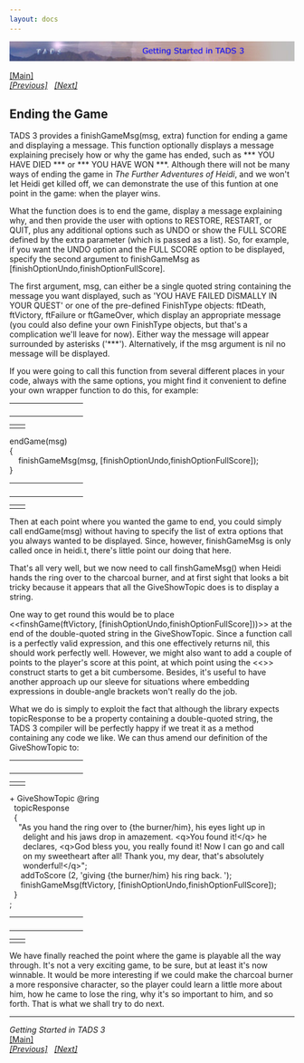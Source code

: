 ```yaml
---
layout: docs
---
```

<div class="topbar">

[<img src="topbar.jpg" data-border="0" />](index.html)

</div>

<div class="main">

[\[Main\]](index.html)  
*[\[Previous\]](abasicburner.html)
  [\[Next\]](theartofconversation.html)*

## Ending the Game

TADS 3 provides a finishGameMsg(msg, extra) function for ending a game
and displaying a message. This function optionally displays a message
explaining precisely how or why the game has ended, such as \*\*\* YOU
HAVE DIED \*\*\* or \*\*\* YOU HAVE WON \*\*\*. Although there will not
be many ways of ending the game in *The Further Adventures of Heidi*,
and we won't let Heidi get killed off, we can demonstrate the use of
this funtion at one point in the game: when the player wins.

  
What the function does is to end the game, display a message explaining
why, and then provide the user with options to RESTORE, RESTART, or
QUIT, plus any additional options such as UNDO or show the FULL SCORE
defined by the extra parameter (which is passed as a list). So, for
example, if you want the UNDO option and the FULL SCORE option to be
displayed, specify the second argument to finishGameMsg as
\[finishOptionUndo,finishOptionFullScore\].   
  
The first argument, msg, can either be a single quoted string containing
the message you want displayed, such as 'YOU HAVE FAILED DISMALLY IN
YOUR QUEST' or one of the pre-defined FinishType objects: ftDeath,
ftVictory, ftFailure or ftGameOver, which display an appropriate message
(you could also define your own FinishType objects, but that's a
complication we'll leave for now). Either way the message will appear
surrounded by asterisks ('\*\*\*'). Alternatively, if the msg argument
is nil no message will be displayed.  
  
If you were going to call this function from several different places in
your code, always with the same options, you might find it convenient to
define your own wrapper function to do this, for example:  

<table data-border="0" data-cellpadding="0" data-cellspacing="0">
<colgroup>
<col style="width: 50%" />
<col style="width: 50%" />
</colgroup>
<tbody>
<tr data-valign="TOP">
<td width="51"></td>
<td> <br />
</td>
</tr>
</tbody>
</table>

|     |     |
|-----|-----|
|     |     |

endGame(msg)  
{    
    finishGameMsg(msg, \[finishOptionUndo,finishOptionFullScore\]);  
}  

<table data-border="0" data-cellpadding="0" data-cellspacing="0">
<colgroup>
<col style="width: 50%" />
<col style="width: 50%" />
</colgroup>
<tbody>
<tr data-valign="TOP">
<td width="51"></td>
<td> <br />
</td>
</tr>
</tbody>
</table>

|     |     |
|-----|-----|
|     |     |

Then at each point where you wanted the game to end, you could simply
call endGame(msg) without having to specify the list of extra options
that you always wanted to be displayed. Since, however, finishGameMsg is
only called once in heidi.t, there's little point our doing that here.  
  
That's all very well, but we now need to call finshGameMsg() when Heidi
hands the ring over to the charcoal burner, and at first sight that
looks a bit tricky because it appears that all the GiveShowTopic does is
to display a string.  
  
One way to get round this would be to place
\<\<finshGame(ftVictory, \[finishOptionUndo,finishOptionFullScore\]))\>\> at
the end of the double-quoted string in the GiveShowTopic. Since a
function call is a perfectly valid expression, and this one effectively
returns nil, this should work perfectly well. However, we might also
want to add a couple of points to the player's score at this point, at
which point using the \<\<\>\> construct starts to get a bit cumbersome.
Besides, it's useful to have another approach up our sleeve for
situations where embedding expressions in double-angle brackets won't
really do the job.  
  
What we do is simply to exploit the fact that although the library
expects topicResponse to be a property containing a double-quoted
string, the TADS 3 compiler will be perfectly happy if we treat it as a
method containing any code we like. We can thus amend our definition of
the GiveShowTopic to:  

<table data-border="0" data-cellpadding="0" data-cellspacing="0">
<colgroup>
<col style="width: 50%" />
<col style="width: 50%" />
</colgroup>
<tbody>
<tr data-valign="TOP">
<td width="51"></td>
<td> <br />
</td>
</tr>
</tbody>
</table>

|     |     |
|-----|-----|
|     |     |

+ GiveShowTopic @ring  
  topicResponse  
  {  
    "As you hand the ring over to {the burner/him}, his eyes light up in   
      delight and his jaws drop in amazement. \<q\>You found it!\</q\> he   
      declares, \<q\>God bless you, you really found it! Now I can go and call   
      on my sweetheart after all! Thank you, my dear, that's absolutely   
      wonderful!\</q\>";  
     addToScore (2, 'giving {the burner/him} his ring back. ');  
     finishGameMsg(ftVictory, \[finishOptionUndo,finishOptionFullScore\]);  
  }  
;  

<table data-border="0" data-cellpadding="0" data-cellspacing="0">
<colgroup>
<col style="width: 50%" />
<col style="width: 50%" />
</colgroup>
<tbody>
<tr data-valign="TOP">
<td width="51"></td>
<td> <br />
</td>
</tr>
</tbody>
</table>

|     |     |
|-----|-----|
|     |     |

We have finally reached the point where the game is playable all the way
through. It's not a very exciting game, to be sure, but at least it's
now winnable. It would be more interesting if we could make the charcoal
burner a more responsive character, so the player could learn a little
more about him, how he came to lose the ring, why it's so important to
him, and so forth. That is what we shall try to do next.  
  

------------------------------------------------------------------------

*Getting Started in TADS 3*  
[\[Main\]](index.html)  
*[\[Previous\]](abasicburner.html)
  [\[Next\]](theartofconversation.html)*

</div>
